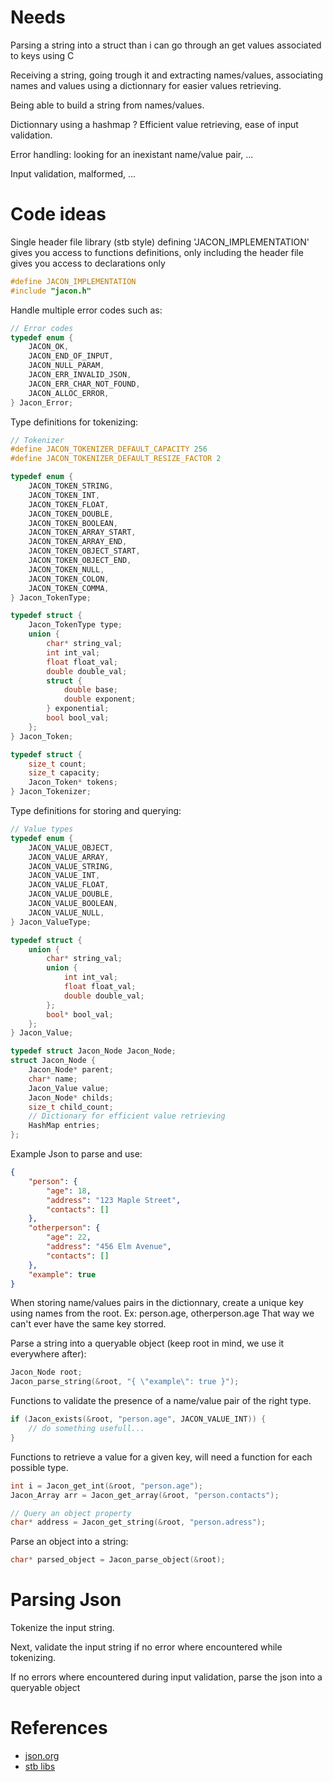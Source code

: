 # Needs
Parsing a string into a struct than i can go through an get values associated to keys using C

Receiving a string, going trough it and extracting names/values, associating names and values using a dictionnary
for easier values retrieving.

Being able to build a string from names/values.

Dictionnary using a hashmap ? Efficient value retrieving, ease of input validation.

Error handling: looking for an inexistant name/value pair, ...

Input validation, malformed, ...

# Code ideas
Single header file library (stb style)
defining 'JACON_IMPLEMENTATION' gives you access to functions definitions,
only including the header file gives you access to declarations only
```C
#define JACON_IMPLEMENTATION
#include "jacon.h"
```

Handle multiple error codes such as:
```C
// Error codes
typedef enum {
    JACON_OK,
    JACON_END_OF_INPUT,
    JACON_NULL_PARAM,
    JACON_ERR_INVALID_JSON,
    JACON_ERR_CHAR_NOT_FOUND,
    JACON_ALLOC_ERROR,
} Jacon_Error;
```

Type definitions for tokenizing:
```C
// Tokenizer
#define JACON_TOKENIZER_DEFAULT_CAPACITY 256
#define JACON_TOKENIZER_DEFAULT_RESIZE_FACTOR 2

typedef enum {
    JACON_TOKEN_STRING,
    JACON_TOKEN_INT,
    JACON_TOKEN_FLOAT,
    JACON_TOKEN_DOUBLE,
    JACON_TOKEN_BOOLEAN,
    JACON_TOKEN_ARRAY_START,
    JACON_TOKEN_ARRAY_END,
    JACON_TOKEN_OBJECT_START,
    JACON_TOKEN_OBJECT_END,
    JACON_TOKEN_NULL,
    JACON_TOKEN_COLON,
    JACON_TOKEN_COMMA,
} Jacon_TokenType;

typedef struct {
    Jacon_TokenType type;
    union {
        char* string_val;
        int int_val;
        float float_val;
        double double_val;
        struct {
            double base;
            double exponent;
        } exponential;
        bool bool_val;
    };
} Jacon_Token;

typedef struct {
    size_t count;
    size_t capacity;
    Jacon_Token* tokens;
} Jacon_Tokenizer;
```

Type definitions for storing and querying:
```C
// Value types
typedef enum {
    JACON_VALUE_OBJECT,
    JACON_VALUE_ARRAY,
    JACON_VALUE_STRING,
    JACON_VALUE_INT,
    JACON_VALUE_FLOAT,
    JACON_VALUE_DOUBLE,
    JACON_VALUE_BOOLEAN,
    JACON_VALUE_NULL,
} Jacon_ValueType;

typedef struct {
    union {
        char* string_val;
        union {
            int int_val;
            float float_val;
            double double_val;
        };
        bool* bool_val;
    };
} Jacon_Value;

typedef struct Jacon_Node Jacon_Node;
struct Jacon_Node {
    Jacon_Node* parent;
    char* name;
    Jacon_Value value;
    Jacon_Node* childs;
    size_t child_count;
    // Dictionary for efficient value retrieving
    HashMap entries;
};
```

Example Json to parse and use:
```Json
{
    "person": {
        "age": 18,
        "address": "123 Maple Street",
        "contacts": []
    },
    "otherperson": {
        "age": 22,
        "address": "456 Elm Avenue",
        "contacts": []
    },
    "example": true
}
```

When storing name/values pairs in the dictionnary, create a unique key using names from the root.
Ex: person.age, otherperson.age
That way we can't ever have the same key storred.

Parse a string into a queryable object (keep root in mind, we use it everywhere after):
```C
Jacon_Node root;
Jacon_parse_string(&root, "{ \"example\": true }");
```

Functions to validate the presence of a name/value pair of the right type.
```C
if (Jacon_exists(&root, "person.age", JACON_VALUE_INT)) {
    // do something usefull...
}
```

Functions to retrieve a value for a given key, will need a function for each possible type.
```C
int i = Jacon_get_int(&root, "person.age"); 
Jacon_Array arr = Jacon_get_array(&root, "person.contacts");

// Query an object property
char* address = Jacon_get_string(&root, "person.adress");
```

Parse an object into a string:
```C
char* parsed_object = Jacon_parse_object(&root);
```

# Parsing Json
Tokenize the input string.

Next, validate the input string if no error where encountered while tokenizing.

If no errors where encountered during input validation, parse the json into a queryable object

# References
- [json.org](https://www.json.org/json-en.html)
- [stb libs](https://github.com/nothings/stb)